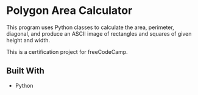 # Polygon Area Calculator

This program uses Python classes to calculate the area, perimeter, diagonal, and produce an ASCII image of rectangles and squares of given height and width.

This is a certification project for freeCodeCamp.

## Built With

- Python
